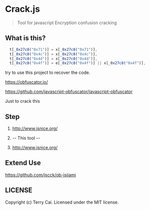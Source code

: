 # Crack.js

> Tool for javascript Encryption confusion cracking 


## What is this?

```js
  t[_0x27c8("0x71")] = x[_0x27c8("0x71")],
  t[_0x27c8("0x4c")] = x[_0x27c8("0x4c")],
  t[_0x27c8("0x4d")] = x[_0x27c8("0x4d")],
  t[_0x27c8("0x4f")] = e[_0x27c8("0x4f")] || x[_0x27c8("0x4f")],
```
try to use this project to recover the code.

https://obfuscator.io/   

https://github.com/javascript-obfuscator/javascript-obfuscator

Just to crack this



## Step

1.  http://www.jsnice.org/

2. -- This tool --

3. http://www.jsnice.org/



## Extend Use


https://github.com/jscck/ob-jsjiami




## LICENSE

Copyright (c) Terry Cai. Licensed under the MIT license.
